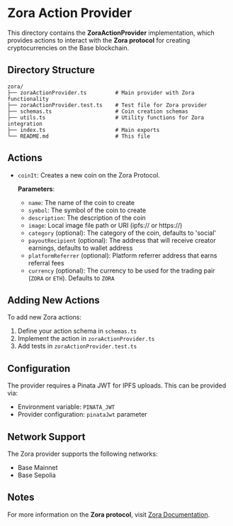 # Zora Action Provider

This directory contains the **ZoraActionProvider** implementation, which provides actions to interact with the **Zora protocol** for creating cryptocurrencies on the Base blockchain.

## Directory Structure

```
zora/
├── zoraActionProvider.ts         # Main provider with Zora functionality
├── zoraActionProvider.test.ts    # Test file for Zora provider
├── schemas.ts                    # Coin creation schemas
├── utils.ts                      # Utility functions for Zora integration
├── index.ts                      # Main exports
└── README.md                     # This file
```

## Actions

- `coinIt`: Creates a new coin on the Zora Protocol.

  **Parameters**:

  - `name`: The name of the coin to create
  - `symbol`: The symbol of the coin to create
  - `description`: The description of the coin
  - `image`: Local image file path or URI (ipfs:// or https://)
  - `category` (optional): The category of the coin, defaults to 'social'
  - `payoutRecipient` (optional): The address that will receive creator earnings, defaults to wallet address
  - `platformReferrer` (optional): Platform referrer address that earns referral fees
  - `currency` (optional): The currency to be used for the trading pair (`ZORA` or `ETH`). Defaults to `ZORA`

## Adding New Actions

To add new Zora actions:

1. Define your action schema in `schemas.ts`
2. Implement the action in `zoraActionProvider.ts`
3. Add tests in `zoraActionProvider.test.ts`

## Configuration

The provider requires a Pinata JWT for IPFS uploads. This can be provided via:
- Environment variable: `PINATA_JWT`
- Provider configuration: `pinataJwt` parameter

## Network Support

The Zora provider supports the following networks:
- Base Mainnet
- Base Sepolia

## Notes

For more information on the **Zora protocol**, visit [Zora Documentation](https://docs.zora.co/coins). 